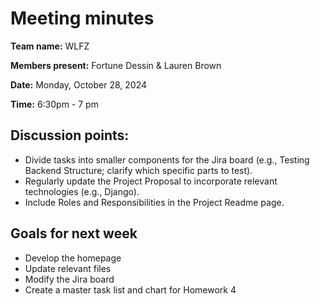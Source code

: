 # Meeting minutes

**Team name:** WLFZ

**Members present:** Fortune Dessin & Lauren Brown

**Date:** Monday, October 28, 2024

**Time:** 6:30pm - 7 pm

## Discussion points:

- Divide tasks into smaller components for the Jira board (e.g., Testing Backend Structure; clarify which specific parts to test).
- Regularly update the Project Proposal to incorporate relevant technologies (e.g., Django).
- Include Roles and Responsibilities in the Project Readme page.

## Goals for next week

- Develop the homepage
- Update relevant files
- Modify the Jira board
- Create a master task list and chart for Homework 4
